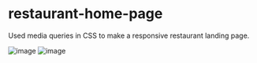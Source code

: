 # restaurant-home-page
Used media queries in CSS to make a responsive restaurant landing page.

![image](https://github.com/laibulous/restaurant-home-page/assets/115396492/502009d4-3153-4dbb-9363-7234268b9397)
![image](https://github.com/laibulous/restaurant-home-page/assets/115396492/ca00f280-a3c1-4515-8a31-7f6abec4d094)
